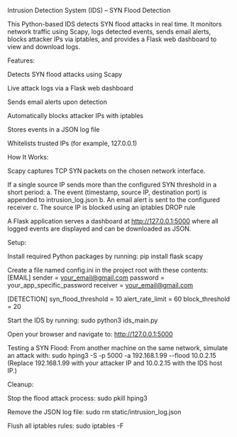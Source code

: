 Intrusion Detection System (IDS) – SYN Flood Detection

This Python-based IDS detects SYN flood attacks in real time. It monitors network traffic using Scapy, logs detected events, sends email alerts, blocks attacker IPs via iptables, and provides a Flask web dashboard to view and download logs.

Features:

Detects SYN flood attacks using Scapy

Live attack logs via a Flask web dashboard

Sends email alerts upon detection

Automatically blocks attacker IPs with iptables

Stores events in a JSON log file

Whitelists trusted IPs (for example, 127.0.0.1)

How It Works:

Scapy captures TCP SYN packets on the chosen network interface.

If a single source IP sends more than the configured SYN threshold in a short period:
a. The event (timestamp, source IP, destination port) is appended to intrusion_log.json
b. An email alert is sent to the configured receiver
c. The source IP is blocked using an iptables DROP rule

A Flask application serves a dashboard at http://127.0.0.1:5000 where all logged events are displayed and can be downloaded as JSON.

Setup:

Install required Python packages by running:
pip install flask scapy

Create a file named config.ini in the project root with these contents:
[EMAIL]
sender = your_email@gmail.com
password = your_app_specific_password
receiver = your_email@gmail.com

[DETECTION]
syn_flood_threshold = 10
alert_rate_limit = 60
block_threshold = 20

Start the IDS by running:
sudo python3 ids_main.py

Open your browser and navigate to:
http://127.0.0.1:5000

Testing a SYN Flood:
From another machine on the same network, simulate an attack with:
sudo hping3 -S -p 5000 -a 192.168.1.99 --flood 10.0.2.15
(Replace 192.168.1.99 with your attacker IP and 10.0.2.15 with the IDS host IP.)

Cleanup:

Stop the flood attack process: sudo pkill hping3

Remove the JSON log file: sudo rm static/intrusion_log.json

Flush all iptables rules: sudo iptables -F